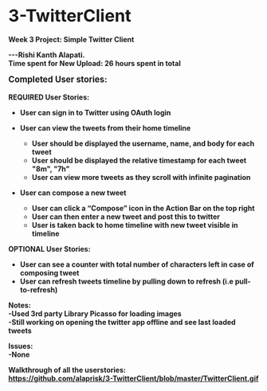 <big><b>3-TwitterClient
======================
<b></big>

Week 3 Project: Simple Twitter Client

---Rishi Kanth Alapati.<br>
Time spent for New Upload: 26 hours spent in total<br>

<b><big>Completed User stories:<b></big><br><br>
REQUIRED User Stories:
- User can sign in to Twitter using OAuth login
- User can view the tweets from their home timeline
  - User should be displayed the username, name, and body for each tweet
  - User should be displayed the relative timestamp for each tweet "8m", "7h"
  - User can view more tweets as they scroll with infinite pagination

- User can compose a new tweet
  - User can click a “Compose” icon in the Action Bar on the top right
  - User can then enter a new tweet and post this to twitter
  - User is taken back to home timeline with new tweet visible in timeline
   
OPTIONAL User Stories: 
  - User can see a counter with total number of characters left in case of composing tweet
  - User can refresh tweets timeline by pulling down to refresh (i.e pull-to-refresh)

Notes:<br>
-Used 3rd party Library Picasso for loading images<br>
-Still working on opening the twitter app offline and see last loaded tweets <br>

Issues:<br>
-None<br>

Walkthrough of all the userstories:
<br> https://github.com/alaprisk/3-TwitterClient/blob/master/TwitterClient.gif<br>

